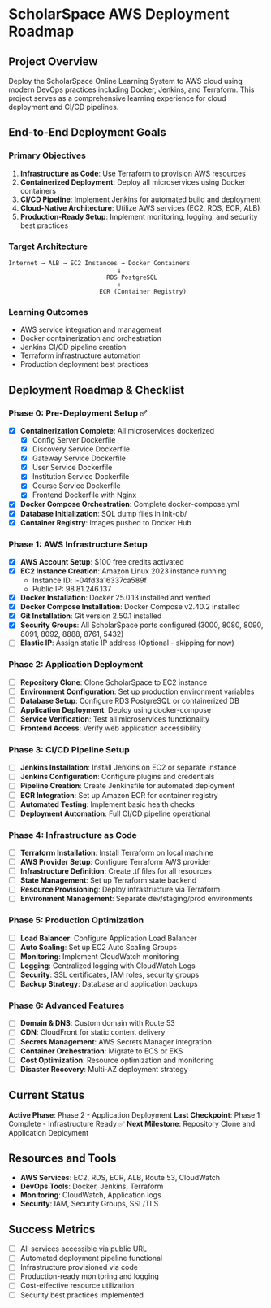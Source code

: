 # ScholarSpace AWS Deployment Roadmap

## Project Overview
Deploy the ScholarSpace Online Learning System to AWS cloud using modern DevOps practices including Docker, Jenkins, and Terraform. This project serves as a comprehensive learning experience for cloud deployment and CI/CD pipelines.

## End-to-End Deployment Goals

### Primary Objectives
1. **Infrastructure as Code**: Use Terraform to provision AWS resources
2. **Containerized Deployment**: Deploy all microservices using Docker containers
3. **CI/CD Pipeline**: Implement Jenkins for automated build and deployment
4. **Cloud-Native Architecture**: Utilize AWS services (EC2, RDS, ECR, ALB)
5. **Production-Ready Setup**: Implement monitoring, logging, and security best practices

### Target Architecture
```
Internet → ALB → EC2 Instances → Docker Containers
                              ↓
                           RDS PostgreSQL
                              ↓
                         ECR (Container Registry)
```

### Learning Outcomes
- AWS service integration and management
- Docker containerization and orchestration
- Jenkins CI/CD pipeline creation
- Terraform infrastructure automation
- Production deployment best practices

## Deployment Roadmap & Checklist

### Phase 0: Pre-Deployment Setup ✅
- [x] **Containerization Complete**: All microservices dockerized
  - [x] Config Server Dockerfile
  - [x] Discovery Service Dockerfile  
  - [x] Gateway Service Dockerfile
  - [x] User Service Dockerfile
  - [x] Institution Service Dockerfile
  - [x] Course Service Dockerfile
  - [x] Frontend Dockerfile with Nginx
- [x] **Docker Compose Orchestration**: Complete docker-compose.yml
- [x] **Database Initialization**: SQL dump files in init-db/
- [x] **Container Registry**: Images pushed to Docker Hub

### Phase 1: AWS Infrastructure Setup
- [x] **AWS Account Setup**: $100 free credits activated
- [x] **EC2 Instance Creation**: Amazon Linux 2023 instance running
  - Instance ID: i-04fd3a16337ca589f
  - Public IP: 98.81.246.137
- [x] **Docker Installation**: Docker 25.0.13 installed and verified
- [x] **Docker Compose Installation**: Docker Compose v2.40.2 installed
- [x] **Git Installation**: Git version 2.50.1 installed
- [x] **Security Groups**: All ScholarSpace ports configured (3000, 8080, 8090, 8091, 8092, 8888, 8761, 5432)
- [ ] **Elastic IP**: Assign static IP address (Optional - skipping for now)

### Phase 2: Application Deployment
- [ ] **Repository Clone**: Clone ScholarSpace to EC2 instance
- [ ] **Environment Configuration**: Set up production environment variables
- [ ] **Database Setup**: Configure RDS PostgreSQL or containerized DB
- [ ] **Application Deployment**: Deploy using docker-compose
- [ ] **Service Verification**: Test all microservices functionality
- [ ] **Frontend Access**: Verify web application accessibility

### Phase 3: CI/CD Pipeline Setup
- [ ] **Jenkins Installation**: Install Jenkins on EC2 or separate instance
- [ ] **Jenkins Configuration**: Configure plugins and credentials
- [ ] **Pipeline Creation**: Create Jenkinsfile for automated deployment
- [ ] **ECR Integration**: Set up Amazon ECR for container registry
- [ ] **Automated Testing**: Implement basic health checks
- [ ] **Deployment Automation**: Full CI/CD pipeline operational

### Phase 4: Infrastructure as Code
- [ ] **Terraform Installation**: Install Terraform on local machine
- [ ] **AWS Provider Setup**: Configure Terraform AWS provider
- [ ] **Infrastructure Definition**: Create .tf files for all resources
- [ ] **State Management**: Set up Terraform state backend
- [ ] **Resource Provisioning**: Deploy infrastructure via Terraform
- [ ] **Environment Management**: Separate dev/staging/prod environments

### Phase 5: Production Optimization
- [ ] **Load Balancer**: Configure Application Load Balancer
- [ ] **Auto Scaling**: Set up EC2 Auto Scaling Groups
- [ ] **Monitoring**: Implement CloudWatch monitoring
- [ ] **Logging**: Centralized logging with CloudWatch Logs
- [ ] **Security**: SSL certificates, IAM roles, security groups
- [ ] **Backup Strategy**: Database and application backups

### Phase 6: Advanced Features
- [ ] **Domain & DNS**: Custom domain with Route 53
- [ ] **CDN**: CloudFront for static content delivery
- [ ] **Secrets Management**: AWS Secrets Manager integration
- [ ] **Container Orchestration**: Migrate to ECS or EKS
- [ ] **Cost Optimization**: Resource optimization and monitoring
- [ ] **Disaster Recovery**: Multi-AZ deployment strategy

## Current Status
**Active Phase**: Phase 2 - Application Deployment
**Last Checkpoint**: Phase 1 Complete - Infrastructure Ready ✅
**Next Milestone**: Repository Clone and Application Deployment

## Resources and Tools
- **AWS Services**: EC2, RDS, ECR, ALB, Route 53, CloudWatch
- **DevOps Tools**: Docker, Jenkins, Terraform
- **Monitoring**: CloudWatch, Application logs
- **Security**: IAM, Security Groups, SSL/TLS

## Success Metrics
- [ ] All services accessible via public URL
- [ ] Automated deployment pipeline functional
- [ ] Infrastructure provisioned via code
- [ ] Production-ready monitoring and logging
- [ ] Cost-effective resource utilization
- [ ] Security best practices implemented